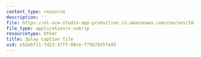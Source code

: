 ```yaml
---
content_type: resource
description: ''
file: https://ol-ocw-studio-app-production.s3.amazonaws.com/courses/18-03sc-differential-equations-fall-2011/e52abf117d2337ff08cef75b7035fa93_R_8beV_gXHc.srt
file_type: application/x-subrip
resourcetype: Other
title: 3play caption file
uid: e52abf11-7d23-37ff-08ce-f75b7035fa93
---
```


